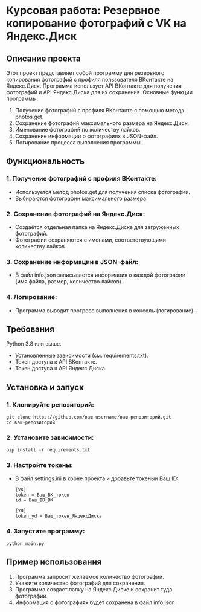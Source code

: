 # Курсовая работа: Резервное копирование фотографий с VK на Яндекс.Диск

## Описание проекта
Этот проект представляет собой программу для резервного копирования фотографий с профиля пользователя ВКонтакте на Яндекс.Диск. Программа использует API ВКонтакте для получения фотографий и API Яндекс.Диска для их сохранения. Основные функции программы:

1. Получение фотографий с профиля ВКонтакте с помощью метода photos.get.
2. Сохранение фотографий максимального размера на Яндекс.Диск.
3. Именование фотографий по количеству лайков.
4. Сохранение информации о фотографиях в JSON-файл.
5. Логирование процесса выполнения программы.

## Функциональность
### 1. Получение фотографий с профиля ВКонтакте:

  - Используется метод photos.get для получения списка фотографий.
  - Выбираются фотографии максимального размера.

  ### 2. Сохранение фотографий на Яндекс.Диск:
  
  - Создаётся отдельная папка на Яндекс.Диске для загруженных фотографий.
  - Фотографии сохраняются с именами, соответствующими количеству лайков.
  
   ### 3. Сохранение информации в JSON-файл:

  - В файл info.json записывается информация о каждой фотографии (имя файла, размер, количество лайков).

### 4. Логирование:

- Программа выводит прогресс выполнения в консоль (логирование).

## Требования

Python 3.8 или выше.
- Установленные зависимости (см. requirements.txt).
- Токен доступа к API ВКонтакте.
- Токен доступа к API Яндекс.Диска.

## Установка и запуск
### 1. Клонируйте репозиторий:

    git clone https://github.com/ваш-username/ваш-репозиторий.git
    cd ваш-репозиторий
### 2. Установите зависимости:

    pip install -r requirements.txt
### 3. Настройте токены:

- В файл settings.ini в корне проекта и добавьте токеныи Ваш ID:

      [VK]
      token = Ваш_ВК_токен
      id = Ваш_ID_ВК
      
      [YD]
      token_yd = Ваш_токен_ЯндексДиска
### 4. Запустите программу:

    python main.py


## Пример использования
1. Программа запросит желаемое количество фотографий.
2. Укажите количество фотографий для сохранения.
3. Программа создаст папку на Яндекс.Диске и сохранит туда фотографии.
4. Информация о фотографиях будет сохранена в файл info.json
